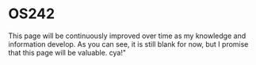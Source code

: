 # OS242

This page will be continuously improved over time as my knowledge and information develop. 
As you can see, it is still blank for now, but I promise that this page will be valuable. cya!"
